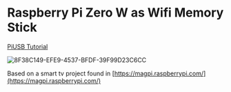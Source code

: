 # Raspberry Pi Zero W as Wifi Memory Stick

[PiUSB Tutorial](https://www.makerhacks.com/piusb-wifi-memory-stick/)




![8F38C149-EFE9-4537-BFDF-39F99D23C6CC](https://github.com/omiq/piusb/assets/3143825/b764419a-12b9-4275-9993-9cd20af428cd)


Based on a smart tv project found in [https://magpi.raspberrypi.com/](https://magpi.raspberrypi.com/)
